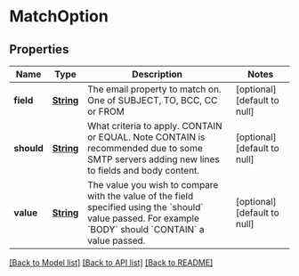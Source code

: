 # MatchOption
## Properties

Name | Type | Description | Notes
------------ | ------------- | ------------- | -------------
**field** | [**String**](string) | The email property to match on. One of SUBJECT, TO, BCC, CC or FROM | [optional] [default to null]
**should** | [**String**](string) | What criteria to apply. CONTAIN or EQUAL. Note CONTAIN is recommended due to some SMTP servers adding new lines to fields and body content. | [optional] [default to null]
**value** | [**String**](string) | The value you wish to compare with the value of the field specified using the &#x60;should&#x60; value passed. For example &#x60;BODY&#x60; should &#x60;CONTAIN&#x60; a value passed. | [optional] [default to null]

[[Back to Model list]](../README#documentation-for-models) [[Back to API list]](../README#documentation-for-api-endpoints) [[Back to README]](../README)

